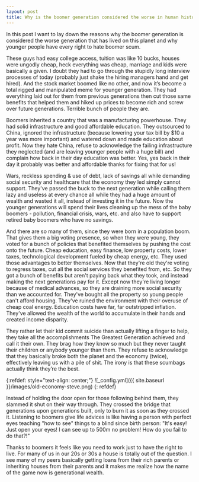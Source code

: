 ```yaml
---
layout: post
title: Why is the boomer generation considered the worse in human history?
---
```



In this post I want to lay down the reasons why the boomer generation is considered the worse generation that has lived on this planet and why younger people have every right to hate boomer scum.

These guys had easy college access, tuition was like 10 bucks, houses were ungodly cheap, heck everything was cheap, marriage and kids were basically a given. I doubt they had to go through the stupidly long interview processes of today (probably just shake the hiring managers hand and get hired). And the stock market boomed like no other, and now it’s become a total rigged and manipulated meme for younger generation. They had everything laid out for them from previous generations then cut those same benefits that helped them and hiked up prices to become rich and screw over future generations. Terrible bunch of people they are.

Boomers inherited a country that was a manufacturing powerhouse. They had solid infrastructure and good affordable education. They outsourced to China, ignored the infrastructure (because lowering your tax bill by $10 a year was more important) and watered down and made education about profit. Now they hate China, refuse to acknowledge the failing infrastructure they neglected (and are leaving younger people with a huge bill) and complain how back in their day education was better. Yes, yes back in their day it probably was better and affordable thanks for fixing that for us!

Wars, reckless spending & use of debt, lack of savings all while demanding social security and healthcare that the economy they led simply cannot support. They've passed the buck to the next generation while calling them lazy and useless at every chance all while they had a huge amount of wealth and wasted it all, instead of investing it in the future. Now the younger generations will spend their lives cleaning up the mess of the baby boomers - pollution, financial crisis, wars, etc. and also have to support retired baby boomers who have no savings.

And there are so many of them, since they were born in a population boom. That gives them a big voting presence, so when they were young, they voted for a bunch of policies that benefited themselves by pushing the cost onto the future. Cheap education, easy finance, low property costs, lower taxes, technological development fueled by cheap energy, etc. They used those advantages to better themselves. Now that they're old they're voting to regress taxes, cut all the social services they benefited from, etc. So they got a bunch of benefits but aren't paying back what they took, and instead making the next generations pay for it. Except now they're living longer because of medical advances, so they are draining more social security than we accounted for. They've bought all the property so young people can't afford housing. They've ruined the environment with their overuse of cheap coal energy. Education costs have far, far outstripped inflation. They've allowed the wealth of the world to accumulate in their hands and created income disparity.

They rather let their kid commit suicide than actually lifting a finger to help, they take all the accomplishments The Greatest Generation achieved and call it their own. They brag how they know so much but they never taught their children or anybody younger than them. They refuse to acknowledge that they basically broke both the planet and the economy (twice), effectively leaving us with a pile of shit. The irony is that these scumbags actually think they’re the best.

{:refdef: style="text-align: center;"}
![_config.yml]({{ site.baseurl }}/images/old-economy-steve.png)
{: refdef}

Instead of holding the door open for those following behind them, they slammed it shut on their way through. They crossed the bridge that generations upon generations built, only to burn it as soon as they crossed it. Listening to boomers give life advices is like having a person with perfect eyes teaching "how to see" things to a blind since birth person: "It's easy! Just open your eyes! I can see up to 500m no problem! How do you fail to do that?!"

Thanks to boomers it feels like you need to work just to have the right to live. For many of us in our 20s or 30s a house is totally out of the question. I see many of my peers basically getting loans from their rich parents or inheriting houses from their parents and it makes me realize how the name of the game now is generational wealth.